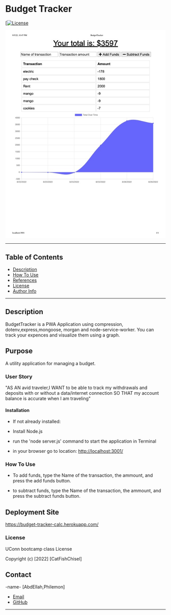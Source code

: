 # Budget Tracker

[[![License](https://img.shields.io/badge/License-Apache_2.0-blue.svg)](https://opensource.org/licenses/Apache-2.0)

![Project image](public/images/BudgetTracker.jpg)


---

## Table of Contents

- [Description](#description)
- [How To Use](#how-to-use)
- [References](#references)
- [License](#license)
- [Author Info](#author-info)

---

## Description

BudgetTracker is a PWA Application using compression, dotenv,express,mongoose, morgan and node-service-worker. You can track your expences and visualize them using a graph.

## Purpose

A utility application for managing a budget.

### User Story

"AS AN avid traveler,I WANT to be able to track my withdrawals and deposits with or without a data/internet connection
SO THAT my account balance is accurate when I am traveling"

#### Installation

- If not already installed:

- Install Node.js

- run the 'node server.js' command to start the application in Terminal

- in your browser go to location: <http://localhost:3001/>

### How To Use

- To add funds, type the Name of the transaction, the ammount, and press the add funds button.

- to subtract funds, type the Name of the transaction, the ammount, and press the subtract funds button.

## Deployment Site

[https://budget-tracker-calc.herokuapp.com/
](https://budget-tracker-calc.herokuapp.com/)

### License

UConn bootcamp class License

Copyright (c) [2022] [CatFishChisel]

## Contact

-name- [AbdEllah,Philemon]

- [Email](:philemon.kirlles@gmail.com 'Email')
- [GitHub](https://github.com/PhilemonKirlles 'GitHub')

---
